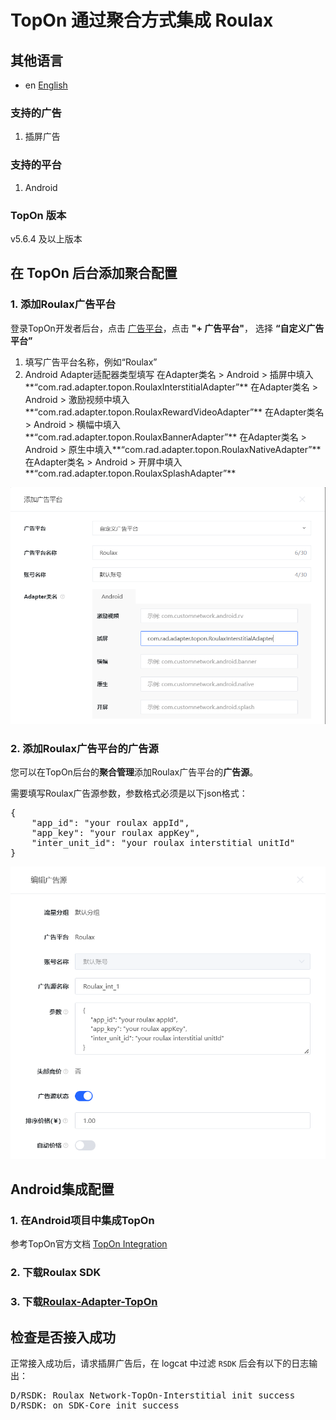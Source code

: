 # TopOn 通过聚合方式集成 Roulax

## 其他语言
* en [English](english.md)

### 支持的广告
1. 插屏广告

### 支持的平台
1. Android

### TopOn 版本
v5.6.4 及以上版本

## 在 TopOn 后台添加聚合配置

### 1. 添加Roulax广告平台
登录TopOn开发者后台，点击 [广告平台](https://app.toponad.com/m/network)，点击 **"+ 广告平台"**， 选择 **“自定义广告平台”**

1. 填写广告平台名称，例如“Roulax”
2. Android Adapter适配器类型填写
在Adapter类名 > Android > 插屏中填入**“com.rad.adapter.topon.RoulaxInterstitialAdapter”**
在Adapter类名 > Android > 激励视频中填入**“com.rad.adapter.topon.RoulaxRewardVideoAdapter”**
在Adapter类名 > Android > 横幅中填入**“com.rad.adapter.topon.RoulaxBannerAdapter”**
在Adapter类名 > Android > 原生中填入**“com.rad.adapter.topon.RoulaxNativeAdapter”**
在Adapter类名 > Android > 开屏中填入**“com.rad.adapter.topon.RoulaxSplashAdapter”**

![](ch_1.png)
### 2. 添加Roulax广告平台的广告源
您可以在TopOn后台的**聚合管理**添加Roulax广告平台的**广告源**。

需要填写Roulax广告源参数，参数格式必须是以下json格式：
<pre>
{
    "app_id": "your roulax appId",
    "app_key": "your roulax appKey",
    "inter_unit_id": "your roulax interstitial unitId"
}
</pre>
![](ch_2.png)
## Android集成配置

### 1. 在Android项目中集成TopOn
参考TopOn官方文档 [TopOn Integration](https://docs.toponad.com/#/en-us/android/GetStarted/TopOn_Get_Started)

### 2. 下载Roulax SDK

### 3. 下载[Roulax-Adapter-TopOn](https://github.com/RoulaxTeam/Roulax-Android-SDK/releases/download/adapter_topon/rad_adapter_topon_0.0.3-release.aar)

## 检查是否接入成功

正常接入成功后，请求插屏广告后，在 logcat 中过滤 `RSDK` 后会有以下的日志输出：
<pre>
D/RSDK: Roulax Network-TopOn-Interstitial init success
D/RSDK: on SDK-Core init success
</pre>
